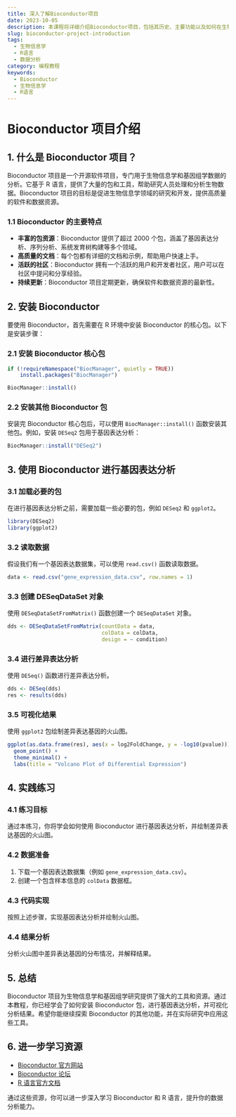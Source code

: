 ```yaml
---
title: 深入了解Bioconductor项目
date: 2023-10-05
description: 本课程将详细介绍Bioconductor项目，包括其历史、主要功能以及如何在生物信息学研究中应用。
slug: bioconductor-project-introduction
tags:
  - 生物信息学
  - R语言
  - 数据分析
category: 编程教程
keywords:
  - Bioconductor
  - 生物信息学
  - R语言
---
```


# Bioconductor 项目介绍

## 1. 什么是 Bioconductor 项目？

Bioconductor 项目是一个开源软件项目，专门用于生物信息学和基因组学数据的分析。它基于 R 语言，提供了大量的包和工具，帮助研究人员处理和分析生物数据。Bioconductor 项目的目标是促进生物信息学领域的研究和开发，提供高质量的软件和数据资源。

### 1.1 Bioconductor 的主要特点

- **丰富的包资源**：Bioconductor 提供了超过 2000 个包，涵盖了基因表达分析、序列分析、系统发育树构建等多个领域。
- **高质量的文档**：每个包都有详细的文档和示例，帮助用户快速上手。
- **活跃的社区**：Bioconductor 拥有一个活跃的用户和开发者社区，用户可以在社区中提问和分享经验。
- **持续更新**：Bioconductor 项目定期更新，确保软件和数据资源的最新性。

## 2. 安装 Bioconductor

要使用 Bioconductor，首先需要在 R 环境中安装 Bioconductor 的核心包。以下是安装步骤：

### 2.1 安装 Bioconductor 核心包

```R
if (!requireNamespace("BiocManager", quietly = TRUE))
    install.packages("BiocManager")

BiocManager::install()
```

### 2.2 安装其他 Bioconductor 包

安装完 Bioconductor 核心包后，可以使用 `BiocManager::install()` 函数安装其他包。例如，安装 `DESeq2` 包用于基因表达分析：

```R
BiocManager::install("DESeq2")
```

## 3. 使用 Bioconductor 进行基因表达分析

### 3.1 加载必要的包

在进行基因表达分析之前，需要加载一些必要的包，例如 `DESeq2` 和 `ggplot2`。

```R
library(DESeq2)
library(ggplot2)
```

### 3.2 读取数据

假设我们有一个基因表达数据集，可以使用 `read.csv()` 函数读取数据。

```R
data <- read.csv("gene_expression_data.csv", row.names = 1)
```

### 3.3 创建 DESeqDataSet 对象

使用 `DESeqDataSetFromMatrix()` 函数创建一个 `DESeqDataSet` 对象。

```R
dds <- DESeqDataSetFromMatrix(countData = data,
                              colData = colData,
                              design = ~ condition)
```

### 3.4 进行差异表达分析

使用 `DESeq()` 函数进行差异表达分析。

```R
dds <- DESeq(dds)
res <- results(dds)
```

### 3.5 可视化结果

使用 `ggplot2` 包绘制差异表达基因的火山图。

```R
ggplot(as.data.frame(res), aes(x = log2FoldChange, y = -log10(pvalue))) +
  geom_point() +
  theme_minimal() +
  labs(title = "Volcano Plot of Differential Expression")
```

## 4. 实践练习

### 4.1 练习目标

通过本练习，你将学会如何使用 Bioconductor 进行基因表达分析，并绘制差异表达基因的火山图。

### 4.2 数据准备

1. 下载一个基因表达数据集（例如 `gene_expression_data.csv`）。
2. 创建一个包含样本信息的 `colData` 数据框。

### 4.3 代码实现

按照上述步骤，实现基因表达分析并绘制火山图。

### 4.4 结果分析

分析火山图中差异表达基因的分布情况，并解释结果。

## 5. 总结

Bioconductor 项目为生物信息学和基因组学研究提供了强大的工具和资源。通过本教程，你已经学会了如何安装 Bioconductor 包，进行基因表达分析，并可视化分析结果。希望你能继续探索 Bioconductor 的其他功能，并在实际研究中应用这些工具。

## 6. 进一步学习资源

- [Bioconductor 官方网站](https://www.bioconductor.org/)
- [Bioconductor 论坛](https://support.bioconductor.org/)
- [R 语言官方文档](https://www.r-project.org/)

通过这些资源，你可以进一步深入学习 Bioconductor 和 R 语言，提升你的数据分析能力。